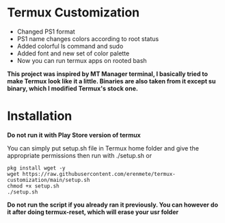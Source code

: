 # Termux Customization
- Changed PS1 format
- PS1 name changes colors according to root status
- Added colorful ls command and sudo
- Added font and new set of color palette
- Now you can run termux apps on rooted bash

**This project was inspired by MT Manager terminal, I basically tried to make Termux look like it a little.
Binaries are also taken from it except su binary, which I modified Termux's stock one.**

# Installation
**Do not run it with Play Store version of termux**

You can simply put setup.sh file in Termux home folder and give the appropriate permissions then run with ./setup.sh or
```
pkg install wget -y
wget https://raw.githubusercontent.com/erenmete/termux-customization/main/setup.sh
chmod +x setup.sh
./setup.sh
```
**Do not run the script if you already ran it previously. You can however do it after doing termux-reset, which will erase your usr folder**
